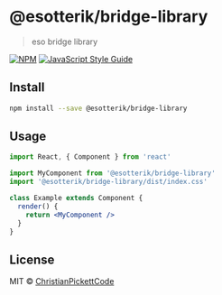 # @esotterik/bridge-library

> eso bridge library

[![NPM](https://img.shields.io/npm/v/@esotterik/bridge-library.svg)](https://www.npmjs.com/package/@esotterik/bridge-library) [![JavaScript Style Guide](https://img.shields.io/badge/code_style-standard-brightgreen.svg)](https://standardjs.com)

## Install

```bash
npm install --save @esotterik/bridge-library
```

## Usage

```jsx
import React, { Component } from 'react'

import MyComponent from '@esotterik/bridge-library'
import '@esotterik/bridge-library/dist/index.css'

class Example extends Component {
  render() {
    return <MyComponent />
  }
}
```

## License

MIT © [ChristianPickettCode](https://github.com/ChristianPickettCode)
